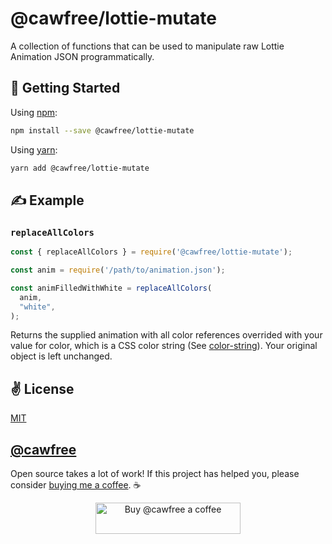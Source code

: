 # @cawfree/lottie-mutate
A collection of functions that can be used to manipulate raw Lottie Animation JSON programmatically.

## 🚀 Getting Started

Using [npm](https://www.npmjs.com/package/@cawfree/lottie-mutate):

```bash
npm install --save @cawfree/lottie-mutate
```

Using [yarn](https://www.npmjs.com/package/@cawfree/lottie-mutate):

```bash
yarn add @cawfree/lottie-mutate
```

## ✍️  Example

### `replaceAllColors`

```javascript
const { replaceAllColors } = require('@cawfree/lottie-mutate');

const anim = require('/path/to/animation.json');

const animFilledWithWhite = replaceAllColors(
  anim,
  "white",
);
```

Returns the supplied animation with all color references overrided with your value for color, which is a CSS color string (See [color-string](https://www.npmjs.com/package/color-string)). Your original object is left unchanged.

## ✌️  License
[MIT](https://opensource.org/licenses/MIT)

## [@cawfree](https://twitter.com/cawfree)

Open source takes a lot of work! If this project has helped you, please consider [buying me a coffee](https://www.buymeacoffee.com/cawfree). ☕ 

<p align="center">
  <a href="https://www.buymeacoffee.com/cawfree">
    <img src="https://cdn.buymeacoffee.com/buttons/default-orange.png" alt="Buy @cawfree a coffee" width="232" height="50" />
  </a>
</p>
